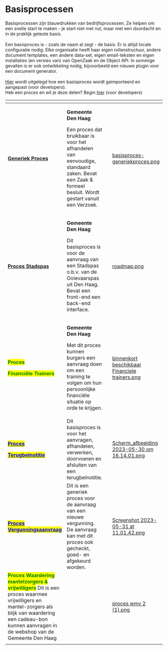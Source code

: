 # Basisprocessen

Basisprocessen zijn blauwdrukken van bedrijfsprocessen. Ze helpen om een snelle start te maken - je start niet met nul, maar met een doordacht en in de praktijk geteste basis. \
\
Een basisproces is - zoals de naam al zegt - de basis. Er is altijd locale configuratie nodig. Elke organisatie heeft haar eigen rollenstructuur, andere document templates, een andere data-set, eigen email-teksten en eigen installaties (en versies van) van OpenZaak en de Object API. In sommige gevallen is er ook ontwikkeling nodig, bijvoorbeeld een nieuwe plugin voor een document generator. \
\
[Hier](https://github.com/generiekzaakafhandelcomponent/Basisprocessen) wordt uitgelegd hoe een basisproces wordt geimporteerd en aangepast (voor developers). \
Heb een proces en wil je deze delen? Begin [hier](https://github.com/generiekzaakafhandelcomponent/Basisprocessen/blob/feature/generieke-zaak/CONTRIBUTING.md) (voor developers)&#x20;

<table data-view="cards"><thead><tr><th></th><th></th><th data-hidden></th><th data-hidden data-card-cover data-type="files"></th><th data-hidden data-card-target data-type="content-ref"></th></tr></thead><tbody><tr><td><a href="https://github.com/generiekzaakafhandelcomponent/Basisprocessen/tree/main/blueprints/generieke-zaak"><strong>Generiek Proces</strong></a></td><td><p></p><p><strong>Gemeente Den Haag</strong></p><p>Een proces dat bruikbaar is voor het afhandelen van eenvoudige, standaard zaken. Bevat een Zaak &#x26; formeel besluit. Wordt gestart vanuit een Verzoek.</p></td><td></td><td><a href="../.gitbook/assets/basisproces-generiekproces.png">basisproces-generiekproces.png</a></td><td></td></tr><tr><td><a href="https://github.com/generiekzaakafhandelcomponent/Basisprocessen/tree/main/blueprints/stadspas"><strong>Proces Stadspas</strong></a></td><td><p></p><p><strong>Gemeente Den Haag</strong></p><p>Dit basisproces is voor de aanvraag van een Stadspas o.b.v. van de Ooievaarspas uit Den Haag. Bevat een front-end een back-end interface. </p></td><td><p></p><p></p></td><td><a href="../.gitbook/assets/roadmap.png">roadmap.png</a></td><td><a href="https://github.com/generiekzaakafhandelcomponent/Basisprocessen/tree/main/blueprints/stadspas">https://github.com/generiekzaakafhandelcomponent/Basisprocessen/tree/main/blueprints/stadspas</a></td></tr><tr><td><p><mark style="color:green;"><strong>Proces</strong></mark> </p><p><mark style="color:green;"><strong>Financiële Trainers</strong></mark> </p></td><td><p><strong>Gemeente Den Haag</strong></p><p>Met dit proces kunnen burgers een aanvraag doen om een training te volgen om hun persoonlijke financiële situatie op orde te krijgen.</p></td><td></td><td><a href="../.gitbook/assets/binnenkort beschikbaar Financiele trainers.png">binnenkort beschikbaar Financiele trainers.png</a></td><td></td></tr><tr><td><p><a href="https://github.com/generiekzaakafhandelcomponent/Basisprocessen/tree/main/blueprints/terugbelnotitie"><mark style="color:blue;"><strong>Proces</strong></mark> </a></p><p><a href="https://github.com/generiekzaakafhandelcomponent/Basisprocessen/tree/main/blueprints/terugbelnotitie"><mark style="color:blue;"><strong>Terugbelnotitie</strong></mark></a></p></td><td>Dit basisproces is voor het aanvragen, afhandelen, verwerken, doorvoeren en afsluiten van een terugbelnotitie.</td><td></td><td><a href="../.gitbook/assets/Scherm_afbeelding 2023-05-30 om 16.14.01.png">Scherm_afbeelding 2023-05-30 om 16.14.01.png</a></td><td></td></tr><tr><td><a href="https://github.com/generiekzaakafhandelcomponent/Basisprocessen/tree/main/blueprints/vergunningsaanvraag"><mark style="color:blue;"><strong>Proces Vergunningsaanvraag</strong></mark></a></td><td>Dit is een generiek proces voor de aanvraag van een nieuwe vergunning.  De aanvraag kan met dit proces ook gecheckt, goed- en afgekeurd worden.</td><td></td><td><a href="../.gitbook/assets/Screenshot 2023-05-31 at 11.01.42.png">Screenshot 2023-05-31 at 11.01.42.png</a></td><td></td></tr><tr><td><mark style="color:green;"><strong>Proces Waardering mantelzorgers &#x26; vrijwilligers</strong></mark><strong>    </strong>                       Dit is een proces waarmee vrijwilligers en mantel-zorgers als blijk van waardering een cadeau-bon kunnen aanvragen in de webshop van de Gemeente Den Haag</td><td></td><td></td><td><a href="../.gitbook/assets/proces wmv 2 (1).png">proces wmv 2 (1).png</a></td><td></td></tr><tr><td></td><td></td><td></td><td></td><td></td></tr></tbody></table>

